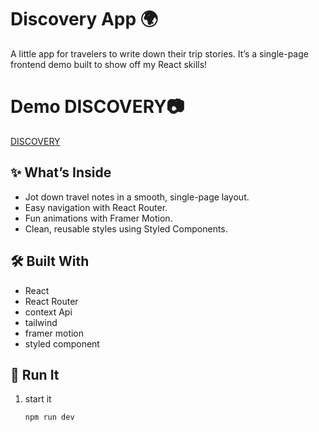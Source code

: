 # Discovery App 🌍

A little app for travelers to write down their trip stories. It’s a single-page frontend demo built to show off my React skills!

# Demo DISCOVERY📷
[DISCOVERY](https://demo-discovery.netlify.app)

## ✨ What’s Inside
- Jot down travel notes in a smooth, single-page layout.
- Easy navigation with React Router.
- Fun animations with Framer Motion.
- Clean, reusable styles using Styled Components.

## 🛠️ Built With
- React
- React Router
- context Api
- tailwind
- framer motion
- styled component

## 🚀 Run It
1. start it

   `npm run dev`

